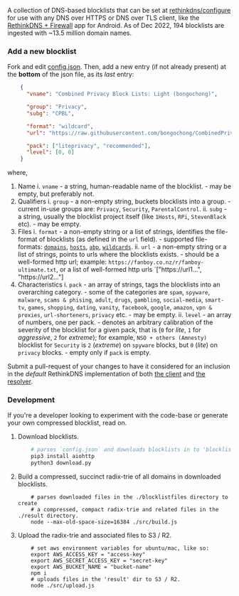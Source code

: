 A collection of DNS-based blocklists that can be set at [rethinkdns/configure](https://rethinkdns.com/configure) for use with any DNS over HTTPS or DNS over TLS client, like the [RethinkDNS + Firewall](https://github.com/celzero/rethink-app/) app for Android. As of Dec 2022, 194 blocklists are ingested with ~13.5 million domain names.

### Add a new blocklist
Fork and edit [config.json](https://github.dev/serverless-dns/rethink-blocklist-metadata/blob/main/config.json). Then, add a new entry (if not already present) at the **bottom** of the json file, as its *last* entry:

```json
    {
      "vname": "Combined Privacy Block Lists: Light (bongochong)",

      "group": "Privacy",
      "subg": "CPBL",

      "format": "wildcard",
      "url": "https://raw.githubusercontent.com/bongochong/CombinedPrivacyBlockLists/master/MiniLists/NoFormatting/mini-cpbl-wildcard-blacklist.txt",

      "pack": ["liteprivacy", "recommended"],
      "level": [0, 0]
    }
```
where,
1. Name
    i. `vname`
        - a string, human-readable name of the blocklist.
        - may be empty, but preferably not.
2. Qualifiers
    i. `group`
        - a non-empty string, buckets blocklists into a group.
        - current in-use groups are: `Privacy`, `Security`, `ParentalControl`.
    ii. `subg`
        - a string, usually the blocklist project itself (like `1Hosts`, `RPi`, `StevenBlack` etc).
        - may be empty.
3. Files
    i. `format`
        - a non-empty string or a list of strings, identifies the file-format of blocklists (as defined in the `url` field).
        - supported file-formats: [`domains`](https://raw.githubusercontent.com/Spam404/lists/master/main-blacklist.txt),
          [`hosts`](https://raw.githubusercontent.com/Sinfonietta/hostfiles/master/gambling-hosts),
          [`abp`](https://stanev.org/abp/adblock_bg.txt),
          [`wildcards`](https://raw.githubusercontent.com/bongochong/CombinedPrivacyBlockLists/master/MiniLists/NoFormatting/mini-cpbl-wildcard-blacklist.txt).
    ii. `url`
        - a non-empty string or a list of strings, points to urls where the blocklists exists.
        - should be a well-formed http url; example: `https://fanboy.co.nz/r/fanboy-ultimate.txt`,
          or a list of well-formed http urls `["https://url1...", "https://url2..."]
4. Characteristics
    i. `pack`
        - an array of strings, tags the blocklists into an overarching category.
        - some of the categories are `spam`, `spyware`, `malware`, `scams & phising`, `adult`, `drugs`, `gambling`,
          `social-media`, `smart-tv`, `games`, `shopping`, `dating`, `vanity`, `facebook`, `google`, `amazon`,
          `vpn & proxies`, `url-shorteners`, `privacy` etc.
        - may be empty.
    ii. `level`
        - an array of numbers, one per pack.
        - denotes an arbitrary calibration of the severity of the blocklist for a given pack, that is (`0` for
          *lite*, `1` for *aggressive*, `2` for *extreme*); for example, `NSO + others (Amnesty)` blocklist
          for `Security` is `2` (*extreme*) on `spyware` blocks, but `0` (*lite*) on  `privacy` blocks.
        - empty only if `pack` is empty.

Submit a pull-request of your changes to have it considered for an inclusion in the *default* RethinkDNS implementation of both [the client](https://rethinkfirewall.com/) and [the resolver](https://rethinkdns.com/).

### Development
If you're a developer looking to experiment with the code-base or generate your own compressed blocklist, read on.

1. Download blocklists.
    ```python
        # parses `config.json` and downloads blocklists in to 'blocklistfiles' dir
        pip3 install aiohttp
        python3 download.py
    ```
2. Build a compressed, succinct radix-trie of all domains in downloaded blocklists.
    ```shell
        # parses downloaded files in the ./blocklistfiles directory to create
        # a compressed, compact radix-trie and related files in the ./result directory.
        node --max-old-space-size=16384 ./src/build.js
    ```
3. Upload the radix-trie and associated files to S3 / R2.
    ```shell
        # set aws environment variables for ubuntu/mac, like so:
        export AWS_ACCESS_KEY = "access-key"
        export AWS_SECRET_ACCESS_KEY = "secret-key"
        export AWS_BUCKET_NAME = "bucket-name"
        npm i
        # uploads files in the 'result' dir to S3 / R2.
        node ./src/upload.js
    ```
